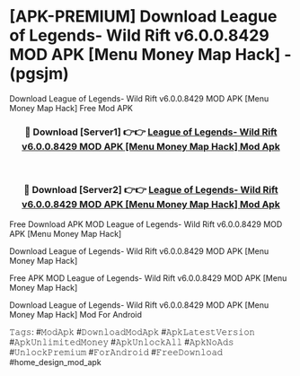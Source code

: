 # [APK-PREMIUM] Download League of Legends- Wild Rift v6.0.0.8429 MOD APK [Menu Money Map Hack] - (pgsjm)
Download League of Legends- Wild Rift v6.0.0.8429 MOD APK [Menu Money Map Hack] Free Mod APK

<div align="center">
<h3>🔴 Download [Server1] 👉👉 <a href="https://apk-comot.site?title=League_of_Legends-_Wild_Rift_v6.0.0.8429_MOD_APK_[Menu_Money_Map_Hack]">League of Legends- Wild Rift v6.0.0.8429 MOD APK [Menu Money Map Hack] Mod Apk</a></h3><br>

<h3>🔴 Download [Server2] 👉👉 <a href="https://apk-comot.site?title=League_of_Legends-_Wild_Rift_v6.0.0.8429_MOD_APK_[Menu_Money_Map_Hack]">League of Legends- Wild Rift v6.0.0.8429 MOD APK [Menu Money Map Hack] Mod Apk</a></h3>
</div>


Free Download APK MOD League of Legends- Wild Rift v6.0.0.8429 MOD APK [Menu Money Map Hack]

Download League of Legends- Wild Rift v6.0.0.8429 MOD APK [Menu Money Map Hack] 

Free APK MOD League of Legends- Wild Rift v6.0.0.8429 MOD APK [Menu Money Map Hack] 

Download League of Legends- Wild Rift v6.0.0.8429 MOD APK [Menu Money Map Hack] Mod For Android

𝚃𝚊𝚐𝚜: #𝙼𝚘𝚍𝙰𝚙𝚔 #𝙳𝚘𝚠𝚗𝚕𝚘𝚊𝚍𝙼𝚘𝚍𝙰𝚙𝚔 #𝙰𝚙𝚔𝙻𝚊𝚝𝚎𝚜𝚝𝚅𝚎𝚛𝚜𝚒𝚘𝚗 #𝙰𝚙𝚔𝚄𝚗𝚕𝚒𝚖𝚒𝚝𝚎𝚍𝙼𝚘𝚗𝚎𝚢 #𝙰𝚙𝚔𝚄𝚗𝚕𝚘𝚌𝚔𝙰𝚕𝚕 #𝙰𝚙𝚔𝙽𝚘𝙰𝚍𝚜 #𝚄𝚗𝚕𝚘𝚌𝚔𝙿𝚛𝚎𝚖𝚒𝚞𝚖 #𝙵𝚘𝚛𝙰𝚗𝚍𝚛𝚘𝚒𝚍 #𝙵𝚛𝚎𝚎𝙳𝚘𝚠𝚗𝚕𝚘𝚊𝚍 #home_design_mod_apk